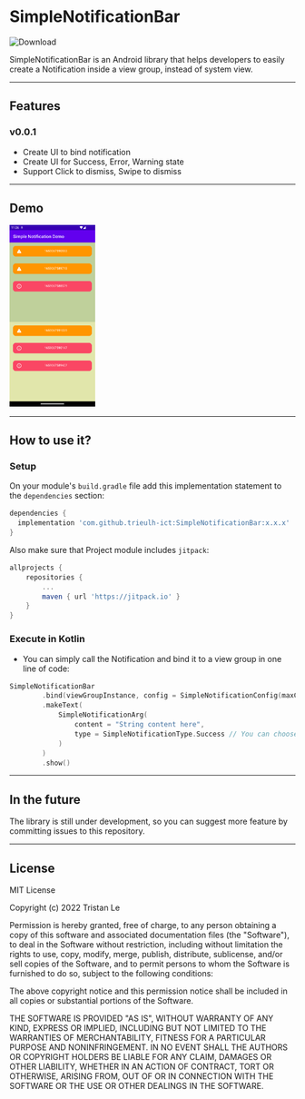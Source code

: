 # SimpleNotificationBar

![Download](https://jitpack.io/v/trieulh-ict/SimpleGenericAdapter.svg)

SimpleNotificationBar is an Android library that helps developers to easily create a Notification inside a view group, instead of system view.

---

## Features

### v0.0.1

- Create UI to bind notification
- Create UI for Success, Error, Warning state
- Support Click to dismiss, Swipe to dismiss

---

## Demo

<img src="images/Demo.png" width="30%">

---

## How to use it?

### Setup

On your module's `build.gradle` file add this implementation statement to the `dependencies` section:

```groovy
dependencies {
  implementation 'com.github.trieulh-ict:SimpleNotificationBar:x.x.x'
}
```

Also make sure that Project module includes `jitpack`:

```groovy
allprojects {
    repositories {
        ...
        maven { url 'https://jitpack.io' }
    }
}
```

### Execute in Kotlin

- You can simply call the Notification and bind it to a view group in one line of code:

```kotlin
SimpleNotificationBar
        .bind(viewGroupInstance, config = SimpleNotificationConfig(maxCount = 2, duration = 3000L))
        .makeText(
            SimpleNotificationArg(
                content = "String content here",
                type = SimpleNotificationType.Success // You can choose another types as Error, Warning.
            )
        )
        .show()
```

---

## In the future

The library is still under development, so you can suggest more feature by committing issues to this repository.

---

## License

MIT License

Copyright (c) 2022 Tristan Le

Permission is hereby granted, free of charge, to any person obtaining a copy
of this software and associated documentation files (the "Software"), to deal
in the Software without restriction, including without limitation the rights
to use, copy, modify, merge, publish, distribute, sublicense, and/or sell
copies of the Software, and to permit persons to whom the Software is
furnished to do so, subject to the following conditions:

The above copyright notice and this permission notice shall be included in all
copies or substantial portions of the Software.

THE SOFTWARE IS PROVIDED "AS IS", WITHOUT WARRANTY OF ANY KIND, EXPRESS OR
IMPLIED, INCLUDING BUT NOT LIMITED TO THE WARRANTIES OF MERCHANTABILITY,
FITNESS FOR A PARTICULAR PURPOSE AND NONINFRINGEMENT. IN NO EVENT SHALL THE
AUTHORS OR COPYRIGHT HOLDERS BE LIABLE FOR ANY CLAIM, DAMAGES OR OTHER
LIABILITY, WHETHER IN AN ACTION OF CONTRACT, TORT OR OTHERWISE, ARISING FROM,
OUT OF OR IN CONNECTION WITH THE SOFTWARE OR THE USE OR OTHER DEALINGS IN THE
SOFTWARE.

